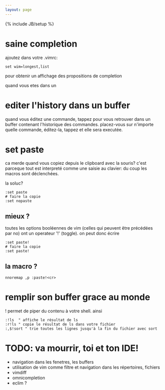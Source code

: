 ```yaml
---
layout: page
---
```

{% include JB/setup %}


# saine completion

ajoutez dans votre .vimrc:

    set wim=longest,list

pour obtenir un affichage des propositions de completion

quand vous etes dans un

# editer l'history dans un buffer

quand vous éditez une commande, tappez <c-f> pour vous retrouver dans un
buffer contenant l'historique des commandes. placez-vous sur n'importe
quelle commande, éditez-la, tappez <cr> et elle sera executée.

# set paste

ca merde quand vous copiez depuis le clipboard avec la souris? c'est parceque
tout est interpreté comme une saisie au clavier: du coup les macros sont
déclenchées.

la soluc? 

    :set paste
    # faire la copie
    :set nopaste

## mieux ? 

toutes les options booléennes de vim (celles qui peuvent être précédées par no)
ont un operateur '!' (toggle). on peut donc écrire

    :set paste!
    # faire la copie
    :set paste!

## la macro ? 

    nnoremap ,p :paste!<cr>

# remplir son buffer grace au monde

! permet de piper du contenu à votre shell. ainsi 

    :!ls  " affiche le résultat de ls
    :r!ls " copie le résultat de ls dans votre fichier 
    :,$!sort " trie toutes les lignes jusqu'à la fin du fichier avec sort

# TODO: va mourrir, toi et ton IDE! 

* navigation dans les fenetres, les buffers
* utilisation de vim comme filtre et navigation dans les répertoires, fichiers
* vimdiff
* omnicompletion
* eclim ? 
